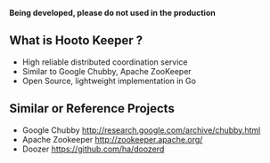 
**Being developed, please do not used in the production**

## What is Hooto Keeper ?
 * High reliable distributed coordination service
 * Similar to Google Chubby, Apache ZooKeeper
 * Open Source, lightweight implementation in Go

## Similar or Reference Projects
 * Google Chubby <http://research.google.com/archive/chubby.html>
 * Apache Zookeeper <http://zookeeper.apache.org/>
 * Doozer <https://github.com/ha/doozerd>

